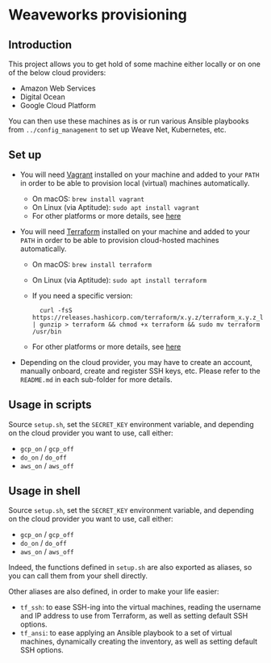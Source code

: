 # Weaveworks provisioning

## Introduction

This project allows you to get hold of some machine either locally or on one of the below cloud providers:

* Amazon Web Services
* Digital Ocean
* Google Cloud Platform

You can then use these machines as is or run various Ansible playbooks from `../config_management` to set up Weave Net, Kubernetes, etc.

## Set up

* You will need [Vagrant](https://www.vagrantup.com) installed on your machine and added to your `PATH` in order to be able to provision local (virtual) machines automatically.

  * On macOS: `brew install vagrant`
  * On Linux (via Aptitude): `sudo apt install vagrant`
  * For other platforms or more details, see [here](https://www.vagrantup.com/docs/installation/)

* You will need [Terraform](https://www.terraform.io) installed on your machine and added to your `PATH` in order to be able to provision cloud-hosted machines automatically.

  * On macOS: `brew install terraform`
  * On Linux (via Aptitude): `sudo apt install terraform`
  * If you need a specific version:

          curl -fsS https://releases.hashicorp.com/terraform/x.y.z/terraform_x.y.z_linux_amd64.zip | gunzip > terraform && chmod +x terraform && sudo mv terraform /usr/bin
  * For other platforms or more details, see [here](https://www.terraform.io/intro/getting-started/install.html)

* Depending on the cloud provider, you may have to create an account, manually onboard, create and register SSH keys, etc. 
  Please refer to the `README.md` in each sub-folder for more details.

## Usage in scripts

Source `setup.sh`, set the `SECRET_KEY` environment variable, and depending on the cloud provider you want to use, call either:

* `gcp_on` / `gcp_off`
* `do_on` / `do_off`
* `aws_on` / `aws_off`

## Usage in shell

Source `setup.sh`, set the `SECRET_KEY` environment variable, and depending on the cloud provider you want to use, call either:

* `gcp_on` / `gcp_off`
* `do_on` / `do_off`
* `aws_on` / `aws_off`

Indeed, the functions defined in `setup.sh` are also exported as aliases, so you can call them from your shell directly.

Other aliases are also defined, in order to make your life easier:

* `tf_ssh`: to ease SSH-ing into the virtual machines, reading the username and IP address to use from Terraform, as well as setting default SSH options.
* `tf_ansi`: to ease applying an Ansible playbook to a set of virtual machines, dynamically creating the inventory, as well as setting default SSH options.
